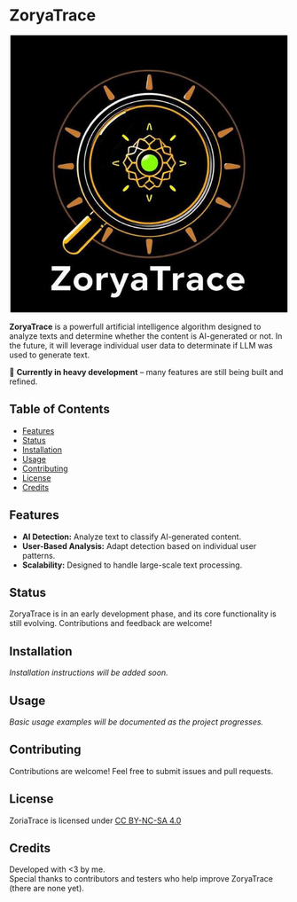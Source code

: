 # ZoryaTrace

<p align="center">
  <img src="logo.jpg" alt="ZoryaTrace Logo" width="500">
</p>

**ZoryaTrace** is a powerfull artificial intelligence algorithm designed to analyze texts and determine whether the content is AI-generated or not. In the future, it will leverage individual user data to determinate if LLM was used to generate text.

🚧 **Currently in heavy development** – many features are still being built and refined.  

## Table of Contents  
- [Features](#features)  
- [Status](#status)  
- [Installation](#installation)  
- [Usage](#usage)  
- [Contributing](#contributing)  
- [License](#license)  
- [Credits](#credits)  

## Features  
- **AI Detection:** Analyze text to classify AI-generated content.  
- **User-Based Analysis:** Adapt detection based on individual user patterns.  
- **Scalability:** Designed to handle large-scale text processing.  

## Status  
ZoryaTrace is in an early development phase, and its core functionality is still evolving. Contributions and feedback are welcome!  

## Installation  
_Installation instructions will be added soon._  

## Usage  
_Basic usage examples will be documented as the project progresses._  

## Contributing  
Contributions are welcome! Feel free to submit issues and pull requests.  

## License  
<p xmlns:cc="http://creativecommons.org/ns#" xmlns:dct="http://purl.org/dc/terms/"><span property="dct:title">ZoriaTrace</span> is licensed under <a href="https://creativecommons.org/licenses/by-nc-sa/4.0/?ref=chooser-v1" target="_blank" rel="license noopener noreferrer" style="display:inline-block;">CC BY-NC-SA 4.0<img style="height:22px!important;margin-left:3px;vertical-align:text-bottom;" src="https://mirrors.creativecommons.org/presskit/icons/cc.svg?ref=chooser-v1" alt=""><img style="height:22px!important;margin-left:3px;vertical-align:text-bottom;" src="https://mirrors.creativecommons.org/presskit/icons/by.svg?ref=chooser-v1" alt=""><img style="height:22px!important;margin-left:3px;vertical-align:text-bottom;" src="https://mirrors.creativecommons.org/presskit/icons/nc.svg?ref=chooser-v1" alt=""><img style="height:22px!important;margin-left:3px;vertical-align:text-bottom;" src="https://mirrors.creativecommons.org/presskit/icons/sa.svg?ref=chooser-v1" alt=""></a></p>   

## Credits  
Developed with <3 by me.  
Special thanks to contributors and testers who help improve ZoryaTrace (there are none yet). 

